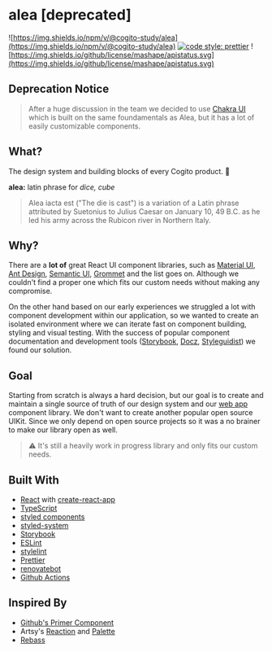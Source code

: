 # alea [deprecated]

![https://img.shields.io/npm/v/@cogito-study/alea](https://img.shields.io/npm/v/@cogito-study/alea) [![code style: prettier](https://img.shields.io/badge/code_style-prettier-ff69b4.svg?style=flat)](https://github.com/prettier/prettier) ![https://img.shields.io/github/license/mashape/apistatus.svg](https://img.shields.io/github/license/mashape/apistatus.svg)

## Deprecation Notice
> After a huge discussion in the team we decided to use [Chakra UI](https://chakra-ui.com) which is built on the same foundamentals as Alea, but it has a lot of easily customizable components.

## What?

The design system and building blocks of every Cogito product. 🎲

**alea:** latin phrase for _dice, cube_

> Alea iacta est ("The die is cast") is a variation of a Latin phrase attributed by Suetonius to Julius Caesar on January 10, 49 B.C. as he led his army across the Rubicon river in Northern Italy.

## Why?

There are a **lot of** great React UI component libraries, such as [Material UI](https://material-ui.com), [Ant Design](https://www.google.com/url?sa=t&rct=j&q=&esrc=s&source=web&cd=1&cad=rja&uact=8&ved=2ahUKEwie5e6f-trkAhUkxMQBHTjOD_EQFjAAegQIBxAC&url=https%3A%2F%2Fant.design%2Fdocs%2Freact%2Fintroduce&usg=AOvVaw29Ajs22mg1xqwr3Sl0aYod), [Semantic UI](https://react.semantic-ui.com/), [Grommet](https://v2.grommet.io/) and the list goes on. Although we couldn't find a proper one which fits our custom needs without making any compromise.

On the other hand based on our early experiences we struggled a lot with component development within our application, so we wanted to create an isolated environment where we can iterate fast on component building, styling and visual testing. With the success of popular component documentation and development tools ([Storybook](http://storybook.js.org), [Docz](http://docz.site), [Styleguidist](https://react-styleguidist.js.org/)) we found our solution.

## Goal

Starting from scratch is always a hard decision, but our goal is to create and maintain a single source of truth of our design system and our [web app](https://app.cogito.study) component library. We don't want to create another popular open source UIKit. Since we only depend on open source projects so it was a no brainer to make our library open as well.

> ⚠️ It's still a heavily work in progress library and only fits our custom needs.

## Built With

- [React](http://reactjs.org) with [create-react-app](https://github.com/facebook/create-react-app)
- [TypeScript](http://www.typescriptlang.org)
- [styled components](https://www.styled-components.com)
- [styled-system](http://styled-system.com)
- [Storybook](http://storybook.js.org)
- [ESLint](http://eslint.org)
- [stylelint](https://stylelint.io)
- [Prettier](http://prettier.io)
- [renovatebot](http://renovatebot.com)
- [Github Actions](https://github.com/features/actions)

## Inspired By

- [Github's Primer Component](https://primer.style/components/)
- Artsy's [Reaction](https://github.com/artsy/reaction) and [Palette](https://github.com/artsy/palette)
- [Rebass](http://rebassjs.org)
